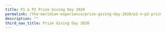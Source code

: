 ```yaml
---
title: P1 & P2 Prize Giving Day 2020
permalink: /the-meridian-experience/prize-giving-day-2020/p1-n-p2-prize-giving-day-2020/
description: ""
third_nav_title: Prize Giving Day 2020
---
```

